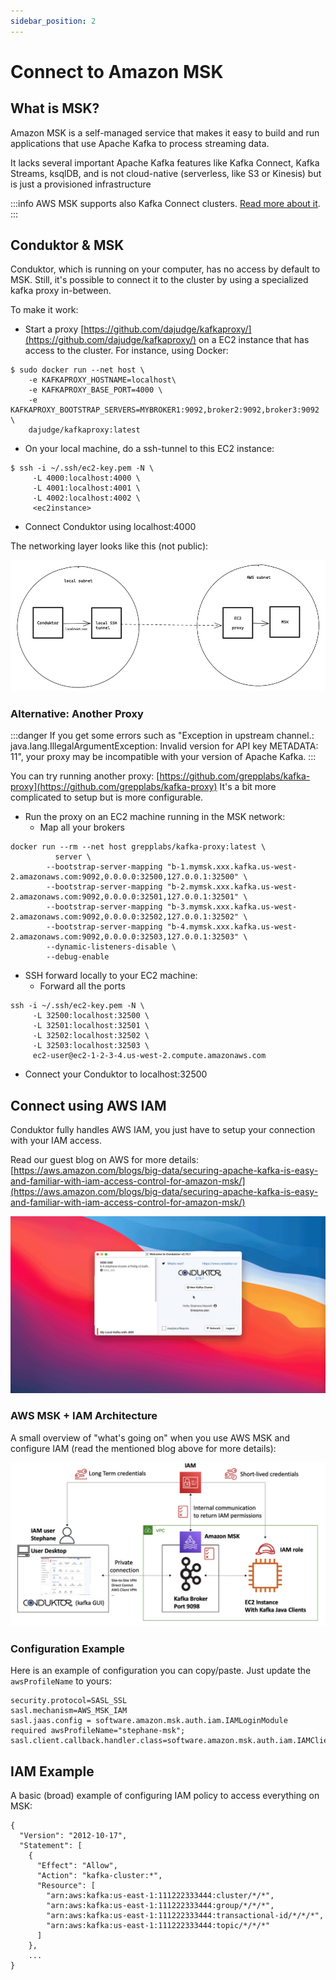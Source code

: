```yaml
---
sidebar_position: 2
---
```


# Connect to Amazon MSK

## What is MSK?

Amazon MSK is a self-managed service that makes it easy to build and run applications that use Apache Kafka to process streaming data.&#x20;

It lacks several important Apache Kafka features like Kafka Connect, Kafka Streams, ksqlDB, and is not cloud-native (serverless, like S3 or Kinesis) but is just a provisioned infrastructure

:::info
AWS MSK supports also Kafka Connect clusters.
[Read more about it](https://aws.amazon.com/blogs/aws/introducing-amazon-msk-connect-stream-data-to-and-from-your-apache-kafka-clusters-using-managed-connectors/).
:::

## Conduktor & MSK

Conduktor, which is running on your computer, has no access by default to MSK. Still, it's possible to connect it to the cluster by using a specialized kafka proxy in-between.

To make it work:

- Start a proxy [https://github.com/dajudge/kafkaproxy/](https://github.com/dajudge/kafkaproxy/) on a EC2 instance that has access to the cluster. For instance, using Docker:

```
$ sudo docker run --net host \
    -e KAFKAPROXY_HOSTNAME=localhost\
    -e KAFKAPROXY_BASE_PORT=4000 \
    -e KAFKAPROXY_BOOTSTRAP_SERVERS=MYBROKER1:9092,broker2:9092,broker3:9092 \
    dajudge/kafkaproxy:latest

```

- On your local machine, do a ssh-tunnel to this EC2 instance:

```
$ ssh -i ~/.ssh/ec2-key.pem -N \
     -L 4000:localhost:4000 \
     -L 4001:localhost:4001 \
     -L 4002:localhost:4002 \
     <ec2instance>
```

- Connect Conduktor using localhost:4000

The networking layer looks like this (not public):

![](../assets/screenshot-2021-10-06-at-22.37.03.png)

### Alternative: Another Proxy

:::danger
If you get some errors such as "Exception in upstream channel.:
java.lang.IllegalArgumentException: Invalid version for API key METADATA: 11", your proxy may be
incompatible with your version of Apache Kafka.
:::

You can try running another proxy: [https://github.com/grepplabs/kafka-proxy](https://github.com/grepplabs/kafka-proxy) It's a bit more complicated to setup but is more configurable.

- Run the proxy on an EC2 machine running in the MSK network:
  - Map all your brokers

```
docker run --rm --net host grepplabs/kafka-proxy:latest \
          server \
        --bootstrap-server-mapping "b-1.mymsk.xxx.kafka.us-west-2.amazonaws.com:9092,0.0.0.0:32500,127.0.0.1:32500" \
        --bootstrap-server-mapping "b-2.mymsk.xxx.kafka.us-west-2.amazonaws.com:9092,0.0.0.0:32501,127.0.0.1:32501" \
        --bootstrap-server-mapping "b-3.mymsk.xxx.kafka.us-west-2.amazonaws.com:9092,0.0.0.0:32502,127.0.0.1:32502" \
        --bootstrap-server-mapping "b-4.mymsk.xxx.kafka.us-west-2.amazonaws.com:9092,0.0.0.0:32503,127.0.0.1:32503" \
        --dynamic-listeners-disable \
        --debug-enable

```

- SSH forward locally to your EC2 machine:
  - Forward all the ports

```
ssh -i ~/.ssh/ec2-key.pem -N \
     -L 32500:localhost:32500 \
     -L 32501:localhost:32501 \
     -L 32502:localhost:32502 \
     -L 32503:localhost:32503 \
     ec2-user@ec2-1-2-3-4.us-west-2.compute.amazonaws.com
```

- Connect your Conduktor to localhost:32500

## Connect using AWS IAM

Conduktor fully handles AWS IAM, you just have to setup your connection with your IAM access.

Read our guest blog on AWS for more details: [https://aws.amazon.com/blogs/big-data/securing-apache-kafka-is-easy-and-familiar-with-iam-access-control-for-amazon-msk/](https://aws.amazon.com/blogs/big-data/securing-apache-kafka-is-easy-and-familiar-with-iam-access-control-for-amazon-msk/)

![](../assets/bdb1447-access-control-msk-4.gif)

### AWS MSK + IAM Architecture

A small overview of "what's going on" when you use AWS MSK and configure IAM (read the mentioned blog above for more details):

![](<../assets/image (46).png>)

### Configuration Example

Here is an example of configuration you can copy/paste. Just update the `awsProfileName` to yours:

```
security.protocol=SASL_SSL
sasl.mechanism=AWS_MSK_IAM
sasl.jaas.config = software.amazon.msk.auth.iam.IAMLoginModule required awsProfileName="stephane-msk";
sasl.client.callback.handler.class=software.amazon.msk.auth.iam.IAMClientCallbackHandler
```

## IAM Example

A basic (broad) example of configuring IAM policy to access everything on MSK:

```
{
  "Version": "2012-10-17",
  "Statement": [
    {
      "Effect": "Allow",
      "Action": "kafka-cluster:*",
      "Resource": [
        "arn:aws:kafka:us-east-1:111222333444:cluster/*/*",
        "arn:aws:kafka:us-east-1:111222333444:group/*/*/*",
        "arn:aws:kafka:us-east-1:111222333444:transactional-id/*/*/*",
        "arn:aws:kafka:us-east-1:111222333444:topic/*/*/*"
      ]
    },
    ...
}
```
